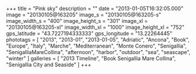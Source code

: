+++
title = "Pink sky"
description = ""
date = "2013-01-05T16:32:05.000"
image = "20130105@163205"
image_s = "20130105@163205-s"
image_width_s = "400"
image_height_s = "301"
image_xl = "20130105@163205-xl"
image_width_xl = "1000"
image_height_xl = "752"
gps_latitude = "43.7227194333333"
gps_longitude = "13.22264445"
phototags = [ "2013", "2013-01", "2013-01-05", "Adriatic", "Ancona", "Book", "Europe", "Italy", "Marche", "Mediterranean", "Monte Conero", "Senigallia", "SenigalliaMareCollina", "afternoon", "harbor", "outdoor", "sea", "seascape", "winter" ]
galleries = [ "2013 Timeline", "Book Senigallia Mare Collina", "Senigallia City and Seaside" ]
+++
